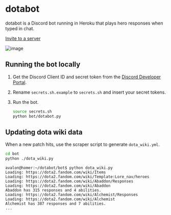 # dotabot

dotabot is a Discord bot running in Heroku that plays hero responses when typed in chat.

[Invite to a server](https://discordapp.com/oauth2/authorize?client_id=649351968623427640&scope=bot&permissions=1110453312)

![image](https://user-images.githubusercontent.com/6510862/172931649-3ea306e2-2787-4225-9797-295d5aaca392.png)


## Running the bot locally

1. Get the Discord Client ID and secret token from the [Discord Developer Portal](https://discord.com/developers/applications/).

1. Rename `secrets.sh.example` to `secrets.sh` and insert your secret tokens.

1. Run the bot.
    ```bash
    source secrets.sh
    python bot/dotabot.py
    ```

## Updating dota wiki data

When a new patch hits, use the scraper script to generate `dota_wiki.yml`.

```bash
cd bot
python ./dota_wiki.py
```

```console
avalon@homer:~/dotabot/bot$ python dota_wiki.py 
Loading: https://dota2.fandom.com/wiki/Items
Loading: https://dota2.fandom.com/wiki/Template:Lore_nav/heroes
Loading: https://dota2.fandom.com/wiki/Abaddon/Responses
Loading: https://dota2.fandom.com/wiki/Abaddon
Abaddon has 315 responses and 4 abilities.
Loading: https://dota2.fandom.com/wiki/Alchemist/Responses
Loading: https://dota2.fandom.com/wiki/Alchemist
Alchemist has 387 responses and 7 abilities.
...
```
